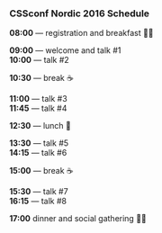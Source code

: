 ### CSSconf Nordic 2016 Schedule

**08:00** — registration and breakfast 🎫🍴

**09:00** — welcome and talk #1 <br>
**10:00** — talk #2

**10:30** — break ☕️

**11:00** — talk #3 <br>
**11:45** — talk #4

**12:30** — lunch 🍴

**13:30** — talk #5  <br>
**14:15** — talk #6

**15:00** — break ☕️

**15:30** — talk #7  <br>
**16:15** — talk #8

**17:00** dinner and social gathering 🍴🎈